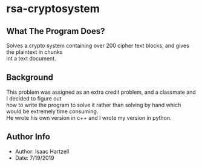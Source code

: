 # rsa-cryptosystem

## What The Program Does?
Solves a crypto system containing over 200 cipher text blocks, and gives the plaintext in chunks\
int a text document.

## Background
This problem was assigned as an extra credit problem, and a classmate and I decided to figure out\
how to write the program to solve it rather than solving by hand which would be extremely time consuming.\
He wrote his own version in c++ and I wrote my version in python.

## Author Info
- Author: Isaac Hartzell
- Date: 7/19/2019
